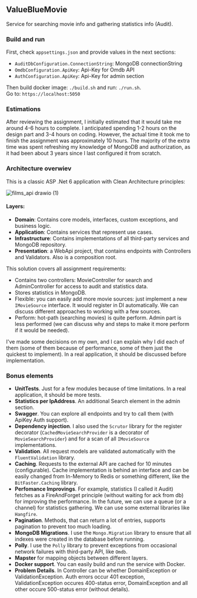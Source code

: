 ## ValueBlueMovie

Service for searching movie info and gathering statistics info (Audit).

### Build and run

First, check `appsettings.json` and provide values in the next sections:  

- `AuditDbConfiguration.ConnectionString`: MongoDB connectionString
- `OmdbConfiguration.ApiKey`: Api-Key for Omdb API
- `AuthConfiguration.ApiKey`: Api-Key for admin section

Then build docker image: `./build.sh` and run: `./run.sh`.  
Go to: `https://localhost:5050`

### Estimations 

After reviewing the assignment, I initially estimated that it would take me around 4-6 hours to complete. I anticipated spending 1-2 hours on the design part and 3-4 hours on coding. However, the actual time it took me to finish the assignment was approximately 10 hours. The majority of the extra time was spent refreshing my knowledge of MongoDB and authorization, as it had been about 3 years since I last configured it from scratch.

### Architecture overwiev

This is a classic ASP .Net 6 application with Clean Architecture principles:

![films_api drawio (1)](https://github.com/egnevushev/ValueBlueMovies/assets/6730457/79fc139d-e801-44ea-bd71-a07f387faccb)

#### Layers:
- **Domain**: Contains core models, interfaces, custom exceptions, and business logic.
- **Application**: Contains services that represent use cases.
- **Infrastructure**: Contains implementations of all third-party services and MongoDB repository.  
- **Presentation**: a WebApi project, that contains endpoints with Controllers and Validators. Also is a composition root.

This solution covers all assignment requirements:
- Contains two controllers: MovieController for search and AdminController for access to audit and statistics data.
- Stores statistics in MongoDB.
- Flexible: you can easily add more movie sources: just implement a new `IMovieSource` interface. It would register in DI automatically. We can discuss different approaches to working with a few sources.
- Perform: hot-path (searching movies) is quite perform. Admin part is less performed (we can discuss why and steps to make it more perform if it would be needed).

I've made some decisions on my own, and I can explain why I did each of them (some of them because of performance, some of them just the quickest to implement). In a real application, it should be discussed before implementation.

### Bonus elements

- **UnitTests**. Just for a few modules because of time limitations. In a real application, it should be more tests.
- **Statistics per IpAddress**. An additional Search element in the admin section.
- **Swagger**. You can explore all endpoints and try to call them (with ApiKey Auth support).
- **Dependency injection**. I also used the `Scrutor` library for the register decorator (`CachedMovieSearchProvider` is a decorator of `MovieSearchProvider`) and for a scan of all `IMovieSource` implementations.
- **Validation**. All request models are validated automatically with the `FluentValidation` library.
- **Caching**. Requests to the external API are cached for 10 minutes (configurable). Cache implementation is behind an interface and can be easily changed from In-Memory to Redis or something different, like the `BitFaster.Caching` library.
- **Perfomance Improvings**. For example, statistics (I called it Audit) fetches as a FireAndForget principle (without waiting for ack from db) for improving the performance. In the future, we can use a queue (or a channel) for statistics gathering. We can use some external libraries like `Hangfire`.
- **Pagination**. Methods, that can return a lot of entries, supports pagination to prevent too much loading.
- **MongoDB Migrations**. I use the `Mongo.Migration` library to ensure that all indexes were created in the database before running.
- **Polly**. I use the `Polly` library to prevent exceptions from occasional network failures with third-party API, like `Omdb`.
- **Mapster** for mapping objects between different layers.
- **Docker support**. You can easily build and run the service with Docker.
- **Problem Details**. In Controller can be whether DomainException or ValidationException. Auth errors occur 401 exception, ValidationException occures 400-status error, DomainException and all other occure 500-status error (without details). 


